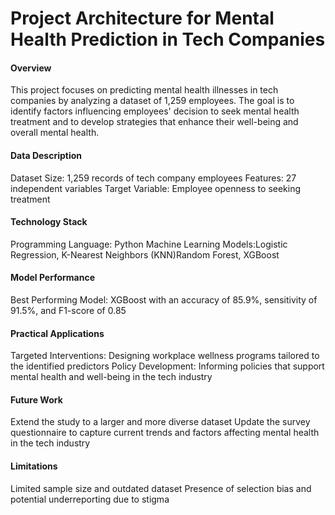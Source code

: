 # Project Architecture for Mental Health Prediction in Tech Companies
#### Overview
This project focuses on predicting mental health illnesses in tech companies by analyzing a dataset of 1,259 employees. The goal is to identify factors influencing employees' decision to seek mental health treatment and to develop strategies that enhance their well-being and overall mental health.

#### Data Description
Dataset Size: 1,259 records of tech company employees
Features: 27 independent variables 
Target Variable: Employee openness to seeking treatment
#### Technology Stack
Programming Language: Python
Machine Learning Models:Logistic Regression, K-Nearest Neighbors (KNN)Random Forest, XGBoost
#### Model Performance
Best Performing Model: XGBoost with an accuracy of 85.9%, sensitivity of 91.5%, and F1-score of 0.85

#### Practical Applications
Targeted Interventions: Designing workplace wellness programs tailored to the identified predictors
Policy Development: Informing policies that support mental health and well-being in the tech industry
#### Future Work
Extend the study to a larger and more diverse dataset
Update the survey questionnaire to capture current trends and factors affecting mental health in the tech industry
#### Limitations
Limited sample size and outdated dataset
Presence of selection bias and potential underreporting due to stigma

